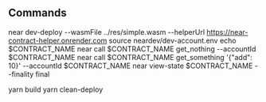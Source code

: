 ## Commands

near dev-deploy --wasmFile ../res/simple.wasm --helperUrl https://near-contract-helper.onrender.com
source neardev/dev-account.env
echo $CONTRACT_NAME
near call $CONTRACT_NAME get_nothing --accountId $CONTRACT_NAME
near call $CONTRACT_NAME get_something '{"add": 10}' --accountId $CONTRACT_NAME
near view-state $CONTRACT_NAME --finality final

yarn build
yarn clean-deploy